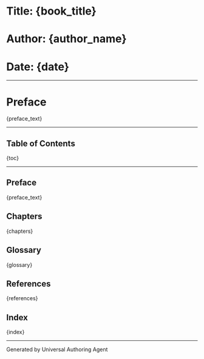 # Title: {book_title}
# Author: {author_name}
# Date: {date}

---

# Preface
{preface_text}

---

## Table of Contents
{toc}

---

## Preface
{preface_text}

## Chapters
{chapters}

## Glossary
{glossary}

## References
{references}

## Index
{index}

---

Generated by Universal Authoring Agent
